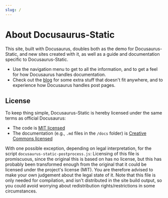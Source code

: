 ```yaml
---
slug: /
---
```


# About Docusaurus-Static

This site, built with Docusaurus, doubles both as the demo for Docusaurus-Static, and new sites created with it, as well as a guide and documentation specific to Docusaurus-Static.

* Use the navigation menu to get to all the information, and to get a feel for how Docusaurus handles documentation.
* Check out the [blog](/blog) for some extra stuff that doesn't fit anywhere, and to experience how Docusaurus handles post pages.

## License

To keep thing simple, Docusaurus-Static is hereby licensed under the same terms as official Docusaurus:

* The code is [MIT licensed](https://gitlab.com/octospacc/editocttrialTools/-/blob/main/docusaurus-static/LICENSE)
* The documentation (e.g., `.md` files in the `/docs` folder) is [Creative Commons licensed](https://gitlab.com/octospacc/editocttrialTools/-/blob/main/docusaurus-static/LICENSE-docs)

With one possible exception, depending on legal interpretation, for the script `docusaurus-static-postprocess.js`: Licensing of this file is promiscuous, since the original this is based on has no license, but this has probably been transformed enough from the original that it could be licensed under the project's license (MIT). You are therefore advised to make your own judgement about the legal state of it. Note that this file is only needed for compilation, and isn't distributed in the site build output, so you could avoid worrying about redistribution rights/restrictions in some circumstances.
